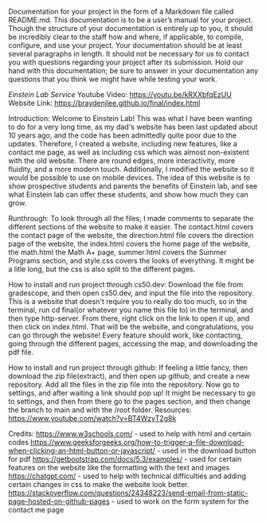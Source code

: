 Documentation for your project in the form of a Markdown file called README.md. This documentation is to be a user’s manual for your project. Though the structure of your documentation is entirely up to you, it should be incredibly clear to the staff how and where, if applicable, to compile, configure, and use your project. Your documentation should be at least several paragraphs in length. It should not be necessary for us to contact you with questions regarding your project after its submission. Hold our hand with this documentation; be sure to answer in your documentation any questions that you think we might have while testing your work.

*Einstein Lab Service*
Youtube Video: https://youtu.be/kRXXbfqEzUU
Website Link: https://braydenjlee.github.io/final/index.html

Introduction: Welcome to Einstein Lab! This was what I have been wanting to do for a very long time, as my dad's website has been last updated about 10 years ago, and the code has been admittedly quite poor due to the updates. Therefore, I created a website, including new features, like a contact me page, as well as including css which was almost non-existent with the old website. There are round edges, more interactivity, more fluidity, and a more modern touch. Additionally, I modified the website so it would be possible to use on mobile devices. The idea of this website is to show prospective students and parents the benefits of Einstein lab, and see what Einstein lab can offer these students, and show how much they can grow.

Runthrough: To look through all the files, I made comments to separate the different sections of the website to make it easier. The contact.html covers the contact page of the website, the direction.html file covers the direction page of the website, the index.html covers the home page of the website, the math.html the Math A+ page, summer.html covers the Summer Programs section, and style.css covers the looks of everything. It might be a litle long, but the css is also split to the different pages. 

How to install and run project through cs50.dev:
Download the file from gradescope, and then open cs50.dev, and input the file into the repository. This is a website that doesn't require you to really do too much, so in the terminal, run cd final(or whatever you name this file to) in the terminal, and then type http-server. From there, right click on the link to open it up, and then click on index.html. That will be the website, and congratulations, you can go through the website! Every feature should work, like contacting, going through the different pages, accessing the map, and downloading the pdf file.

How to install and run project through github:
If feeling a little fancy, then download the zip file(extract), and then open up github, and create a new repository. Add all the files in the zip file into the repository. Now go to settings, and after waiting a link should pop up! It might be necessary to go to settings, and then from there go to the pages section, and then change the branch to main and with the /root folder.
Resources: https://www.youtube.com/watch?v=BT4WzyT2g8k

Credits:
https://www.w3schools.com/ - used to help with html and certain codes
https://www.geeksforgeeks.org/how-to-trigger-a-file-download-when-clicking-an-html-button-or-javascript/ - used in the download button for pdf
https://getbootstrap.com/docs/5.3/examples/ - used for certain features on the website like the formatting with the text and images
https://chatgpt.com/ - used to help with technical difficulties and adding certain changes in css to make the website look better.
https://stackoverflow.com/questions/24348223/send-email-from-static-page-hosted-on-github-pages - used to work on the form system for the contact me page
